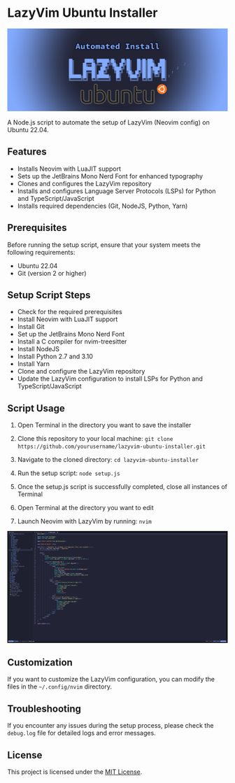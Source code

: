 # LazyVim Ubuntu Installer

![LazyVim Logo](assets/lazyvim-ubuntu-installer-logo.png)

A Node.js script to automate the setup of LazyVim (Neovim config) on Ubuntu 22.04.

## Features

-   Installs Neovim with LuaJIT support
-   Sets up the JetBrains Mono Nerd Font for enhanced typography
-   Clones and configures the LazyVim repository
-   Installs and configures Language Server Protocols (LSPs) for Python and TypeScript/JavaScript
-   Installs required dependencies (Git, NodeJS, Python, Yarn)

## Prerequisites

Before running the setup script, ensure that your system meets the following requirements:

-   Ubuntu 22.04
-   Git (version 2 or higher)

## Setup Script Steps

-   Check for the required prerequisites
-   Install Neovim with LuaJIT support
-   Install Git
-   Set up the JetBrains Mono Nerd Font
-   Install a C compiler for nvim-treesitter
-   Install NodeJS
-   Install Python 2.7 and 3.10
-   Install Yarn
-   Clone and configure the LazyVim repository
-   Update the LazyVim configuration to install LSPs for Python and TypeScript/JavaScript

## Script Usage

1. Open Terminal in the directory you want to save the installer
2. Clone this repository to your local machine:
   `git clone https://github.com/yourusername/lazyvim-ubuntu-installer.git`

3. Navigate to the cloned directory:
   `cd lazyvim-ubuntu-installer`

4. Run the setup script:
   `node setup.js`

5. Once the setup.js script is successfully completed, close all instances of Terminal
6. Open Terminal at the directory you want to edit

7. Launch Neovim with LazyVim by running:
   `nvim`

![LazyVim Screenshot](assets/lazyvim-screenshot.png)

## Customization

If you want to customize the LazyVim configuration, you can modify the files in the `~/.config/nvim` directory.

## Troubleshooting

If you encounter any issues during the setup process, please check the `debug.log` file for detailed logs and error messages.

## License

This project is licensed under the [MIT License](LICENSE).
